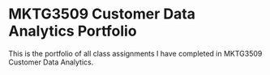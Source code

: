 # MKTG3509 Customer Data Analytics Portfolio
This is the portfolio of all class assignments I have completed in MKTG3509 Customer Data Analytics.

## 

